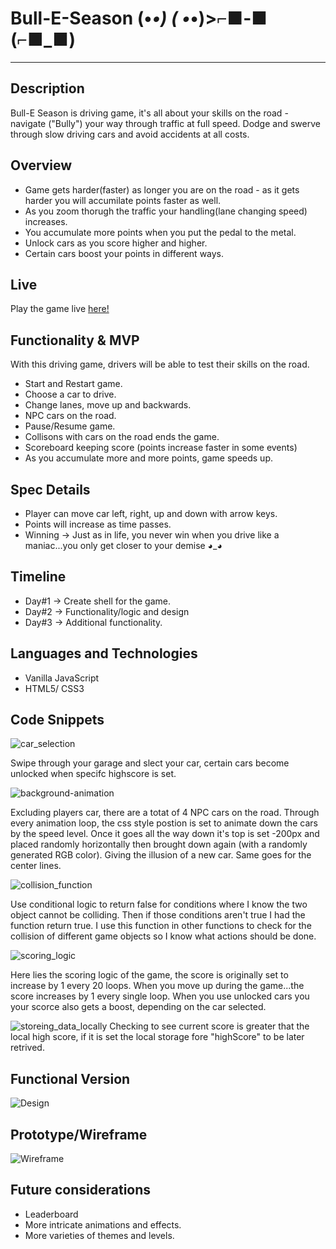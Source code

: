 # Bull-E-Season (•_•) ( •_•)>⌐■-■ (⌐■_■)
***

## Description
Bull-E Season is driving game, it's all about your skills on the road - navigate ("Bully") your way through traffic at full speed. 
Dodge and swerve through slow driving cars and avoid accidents at all costs. 

## Overview
* Game gets harder(faster) as longer you are on the road - as it gets harder you will accumilate points faster as well. 
* As you zoom thorugh the traffic your handling(lane changing speed) increases.
* You accumulate more points when you put the pedal to the metal.
* Unlock cars as you score higher and higher.
* Certain cars boost your points in different ways. 

## Live
Play the game live [here!](https://mahmudahmed.github.io/Bull-E-Season/)

## Functionality & MVP
With this driving game, drivers will be able to test their skills on the road. 

* Start and Restart game.
* Choose a car to drive.
* Change lanes, move up and backwards.
* NPC cars on the road.
* Pause/Resume game.
* Collisons with cars on the road ends the game.
* Scoreboard keeping score (points increase faster in some events)
* As you accumulate more and more points, game speeds up.


## Spec Details
* Player can move car left, right, up and down with arrow keys. 
* Points will increase as time passes.
* Winning -> Just as in life, you never win when you drive like a maniac...you only get closer to your demise 
◕_◕

## Timeline
* Day#1 -> Create shell for the game. 
* Day#2 -> Functionality/logic and design
* Day#3 -> Additional functionality.


## Languages and Technologies

* Vanilla JavaScript
* HTML5/ CSS3

## Code Snippets

![car_selection](https://github.com/MahmudAhmed/Bull-E-Season/blob/master/dist/carSelection.png)

Swipe through your garage and slect your car, certain cars become unlocked when specifc highscore is set.

![background-animation](https://github.com/MahmudAhmed/Bull-E-Season/blob/master/dist/line-car-animation.png)

Excluding players car, there are a totat of 4 NPC cars on the road. Through every animation loop, the css style postion is set to animate down the cars by the speed level. Once it goes all the way down it's top is set -200px and placed randomly horizontally then brought down again (with a randomly generated RGB color). Giving the illusion of a new car. Same goes for the center lines.

![collision_function](https://github.com/MahmudAhmed/Bull-E-Season/blob/master/dist/collision.png)

Use conditional logic to return false for conditions where I know the two object cannot be colliding. Then if those conditions aren't true I had the function return true. I use this function in other functions to check for the collision of different game objects so I know what actions should be done.

![scoring_logic](https://github.com/MahmudAhmed/Bull-E-Season/blob/master/dist/scoring-logic.png)

Here lies the scoring logic of the game, the score is originally set to increase by 1 every 20 loops. When you move up during the game...the score increases by 1 every single loop. When you use unlocked cars you your scorce also gets a boost, depending on the car selected. 

![storeing_data_locally](https://github.com/MahmudAhmed/Bull-E-Season/blob/master/dist/settingLocalHighScore.png)
Checking to see current score is greater that the local high score, if it is set the local storage fore "highScore" to be later retrived. 

## Functional Version
![Design](https://github.com/MahmudAhmed/Bull-E-Season/blob/master/dist/final.png)


## Prototype/Wireframe
![Wireframe](https://github.com/MahmudAhmed/Bull-E-Season/blob/master/dist/wireframe.png)

## Future considerations

* Leaderboard
* More intricate animations and effects.
* More varieties of themes and levels.
